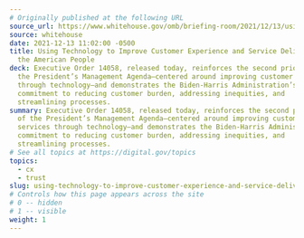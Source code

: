 ```yaml
---
# Originally published at the following URL
source_url: https://www.whitehouse.gov/omb/briefing-room/2021/12/13/using-technology-to-improve-customer-experience-and-service-delivery-for-the-american-people/
source: whitehouse
date: 2021-12-13 11:02:00 -0500
title: Using Technology to Improve Customer Experience and Service Delivery for
  the American People
deck: Executive Order 14058, released today, reinforces the second priority of
  the President’s Management Agenda—centered around improving customer services
  through technology—and demonstrates the Biden-Harris Administration’s
  commitment to reducing customer burden, addressing inequities, and
  streamlining processes.
summary: Executive Order 14058, released today, reinforces the second priority
  of the President’s Management Agenda—centered around improving customer
  services through technology—and demonstrates the Biden-Harris Administration’s
  commitment to reducing customer burden, addressing inequities, and
  streamlining processes.
# See all topics at https://digital.gov/topics
topics:
  - cx
  - trust
slug: using-technology-to-improve-customer-experience-and-service-delivery-for-the-american-people
# Controls how this page appears across the site
# 0 -- hidden
# 1 -- visible
weight: 1
---
```

